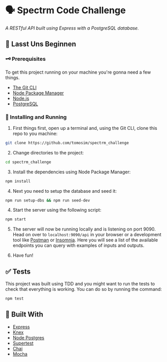 # 🗣 Spectrm Code Challenge

_A RESTful API built using Express with a PostgreSQL database._

## 🥁 Lasst Uns Beginnen

### 🗝 Prerequisites

To get this project running on your machine you're gonna need a few things.

- [The Git CLI](https://git-scm.com/downloads)
- [Node Package Manager](https://www.npmjs.com/get-npm)
- [Node.js](https://nodejs.org/en/download/)
- [PostgreSQL](https://www.postgresql.org/download/)

### 🚧 Installing and Running

1. First things first, open up a terminal and, using the Git CLI, clone this repo to you machine:

```sh
git clone https://github.com/tomosim/spectrm_challenge
```

2. Change directories to the project:

```sh
cd spectrm_challenge
```

3. Install the dependencies using Node Package Manager:

```sh
npm install
```

4. Next you need to setup the database and seed it:

```sh
npm run setup-dbs && npm run seed-dev
```

4. Start the server using the following script:

```sh
npm start
```

5. The server will now be running locally and is listening on port 9090. Head on over to `localhost:9090/api` in your browser or a development tool like [Postman](https://www.postman.com/downloads/) or [Insomnia](https://insomnia.rest/). Here you will see a list of the available endpoints you can query with examples of inputs and outputs.

6. Have fun!

## ✅ Tests

This project was built using TDD and you might want to run the tests to check that everything is working. You can do so by running the command:

```sh
npm test
```

## 🧱 Built With

- [Express](http://expressjs.com/)
- [Knex](https://knexjs.org/)
- [Node Postgres](https://node-postgres.com/)
- [Supertest](https://www.npmjs.com/package/supertest)
- [Chai](chaijs.com)
- [Mocha](mochajs.org/)
